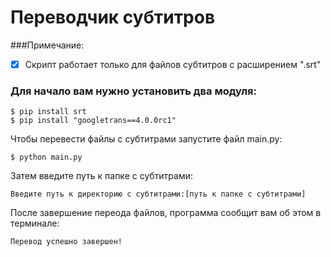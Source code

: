 # Переводчик субтитров

###Примечание:

- [x] Скрипт работает только для файлов субтитров с расширением ".srt"

### Для начало вам нужно установить два модуля:

    $ pip install srt
    $ pip install "googletrans==4.0.0rc1"

Чтобы перевести файлы с субтитрами запустите файл main.py:

    $ python main.py

Затем введите путь к папке с субтитрами:

    Введите путь к директорию с субтитрами:[путь к папке с субтитрами]

После завершение переода файлов, программа сообщит вам об этом в терминале:

    Перевод успешно завершен!
